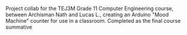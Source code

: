 Project collab for the TEJ3M Grade 11 Computer Engineering course, between Archisman Nath and Lucas L., creating an Arduino "Mood Machine" counter for use in a classroom. Completed as the final course summative
